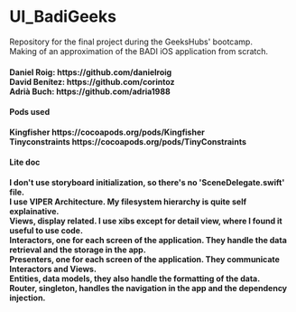 # UI_BadiGeeks
Repository for the final project during the GeeksHubs' bootcamp. <br>
Making of an approximation of the BADI iOS application from scratch. <br>
<h4><Rest of team pilotes</h4>
Daniel Roig: https://github.com/danielroig <br>
David Benítez: https://github.com/corintoz <br>
Adrià Buch: https://github.com/adria1988 <br>
<h4>Pods used</h4>
Kingfisher https://cocoapods.org/pods/Kingfisher <br>
Tinyconstraints https://cocoapods.org/pods/TinyConstraints <br>
<h4>Lite doc</h4>
I don't use storyboard initialization, so there's no 'SceneDelegate.swift' file. <br>
I use VIPER Architecture. My filesystem hierarchy is quite self explainative. <br>
Views, display related. I use xibs except for detail view, where I found it useful to use code. <br>
Interactors, one for each screen of the application. They handle the data retrieval and the storage in the app. <br>
Presenters, one for each screen of the application. They communicate Interactors and Views. <br>
Entities, data models, they also handle the formatting of the data. <br>
Router, singleton, handles the navigation in the app and the dependency injection. <br>
